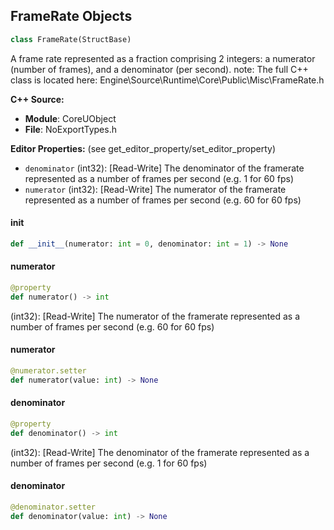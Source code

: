 ## FrameRate Objects

```python
class FrameRate(StructBase)
```

A frame rate represented as a fraction comprising 2 integers: a numerator (number of frames), and a denominator (per second).
note: The full C++ class is located here: Engine\Source\Runtime\Core\Public\Misc\FrameRate.h

**C++ Source:**

- **Module**: CoreUObject
- **File**: NoExportTypes.h

**Editor Properties:** (see get_editor_property/set_editor_property)

- ``denominator`` (int32):  [Read-Write] The denominator of the framerate represented as a number of frames per second (e.g. 1 for 60 fps)
- ``numerator`` (int32):  [Read-Write] The numerator of the framerate represented as a number of frames per second (e.g. 60 for 60 fps)

<a id="unreal.FrameRate.__init__"></a>

#### __init__

```python
def __init__(numerator: int = 0, denominator: int = 1) -> None
```

<a id="unreal.FrameRate.numerator"></a>

#### numerator

```python
@property
def numerator() -> int
```

(int32):  [Read-Write] The numerator of the framerate represented as a number of frames per second (e.g. 60 for 60 fps)

<a id="unreal.FrameRate.numerator"></a>

#### numerator

```python
@numerator.setter
def numerator(value: int) -> None
```

<a id="unreal.FrameRate.denominator"></a>

#### denominator

```python
@property
def denominator() -> int
```

(int32):  [Read-Write] The denominator of the framerate represented as a number of frames per second (e.g. 1 for 60 fps)

<a id="unreal.FrameRate.denominator"></a>

#### denominator

```python
@denominator.setter
def denominator(value: int) -> None
```

<a id="unreal.FrameTime"></a>